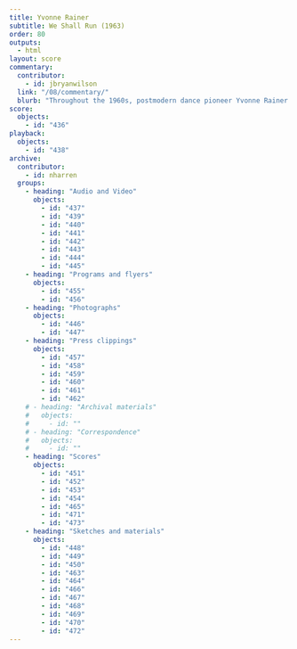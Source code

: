 ```yaml
---
title: Yvonne Rainer
subtitle: We Shall Run (1963)
order: 80
outputs: 
  - html
layout: score
commentary:
  contributor:
    - id: jbryanwilson
  link: "/08/commentary/"
  blurb: "Throughout the 1960s, postmodern dance pioneer Yvonne Rainer experimented with diverse scoring techniques including movement maps, lists, charts, and “people plans” to capture indeterminate yet rule-based choreography stripped of artifice, expression, and narrative. A series of diagrammatic floor plans sketch out *We Shall Run* (1963), in which a cluster of “runners” in everyday clothes jog about in unpredictable groupings and patterns. Rainer never believed that a score could faithfully capture the complex dimensions of choreographic space, time, force, and shape; rather, her improvised scores functioned conceptually, as a broad methodology that fueled further innovation."
score:
  objects:
    - id: "436"
playback:
  objects:
    - id: "438"
archive: 
  contributor:
    - id: nharren
  groups:
    - heading: "Audio and Video"
      objects:
        - id: "437"
        - id: "439"
        - id: "440"
        - id: "441"
        - id: "442"
        - id: "443"
        - id: "444"
        - id: "445"
    - heading: "Programs and flyers"
      objects:
        - id: "455"
        - id: "456"
    - heading: "Photographs"
      objects:
        - id: "446"
        - id: "447"
    - heading: "Press clippings"
      objects:
        - id: "457"
        - id: "458"
        - id: "459"
        - id: "460"
        - id: "461"
        - id: "462"
    # - heading: "Archival materials"
    #   objects:
    #     - id: ""
    # - heading: "Correspondence"
    #   objects:
    #     - id: ""
    - heading: "Scores"
      objects:
        - id: "451"
        - id: "452"
        - id: "453"
        - id: "454"
        - id: "465"
        - id: "471"
        - id: "473"
    - heading: "Sketches and materials"
      objects:
        - id: "448"
        - id: "449"
        - id: "450"
        - id: "463"
        - id: "464"
        - id: "466"
        - id: "467"
        - id: "468"
        - id: "469"
        - id: "470"
        - id: "472"
---
```

